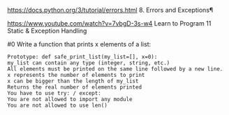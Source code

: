 https://docs.python.org/3/tutorial/errors.html 8. Errors and Exceptions¶

https://www.youtube.com/watch?v=7vbgD-3s-w4  Learn to Program 11 Static & Exception Handling

#0 Write a function that prints x elements of a list:

    Prototype: def safe_print_list(my_list=[], x=0):
    my_list can contain any type (integer, string, etc.)
    All elements must be printed on the same line followed by a new line.
    x represents the number of elements to print
    x can be bigger than the length of my_list
    Returns the real number of elements printed
    You have to use try: / except:
    You are not allowed to import any module
    You are not allowed to use len()
